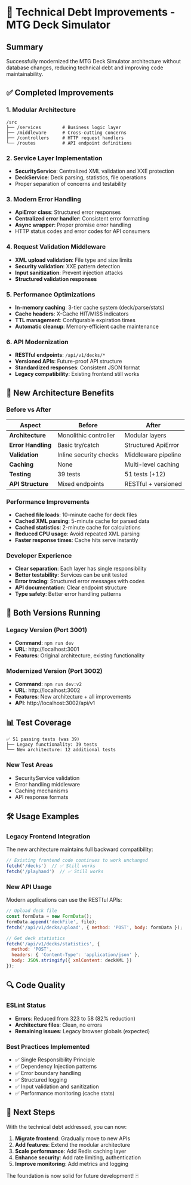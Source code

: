 # 🔧 Technical Debt Improvements - MTG Deck Simulator

## Summary
Successfully modernized the MTG Deck Simulator architecture without database changes, reducing technical debt and improving code maintainability.

## ✅ Completed Improvements

### 1. **Modular Architecture**
```
/src
├── /services        # Business logic layer
├── /middleware      # Cross-cutting concerns
├── /controllers     # HTTP request handlers
└── /routes          # API endpoint definitions
```

### 2. **Service Layer Implementation**
- **SecurityService**: Centralized XML validation and XXE protection
- **DeckService**: Deck parsing, statistics, file operations
- Proper separation of concerns and testability

### 3. **Modern Error Handling**
- **ApiError class**: Structured error responses
- **Centralized error handler**: Consistent error formatting
- **Async wrapper**: Proper promise error handling
- HTTP status codes and error codes for API consumers

### 4. **Request Validation Middleware**
- **XML upload validation**: File type and size limits
- **Security validation**: XXE pattern detection
- **Input sanitization**: Prevent injection attacks
- **Structured validation responses**

### 5. **Performance Optimizations**
- **In-memory caching**: 3-tier cache system (deck/parse/stats)
- **Cache headers**: X-Cache HIT/MISS indicators
- **TTL management**: Configurable expiration times
- **Automatic cleanup**: Memory-efficient cache maintenance

### 6. **API Modernization**
- **RESTful endpoints**: `/api/v1/decks/*`
- **Versioned APIs**: Future-proof API structure
- **Standardized responses**: Consistent JSON format
- **Legacy compatibility**: Existing frontend still works

## 🚀 New Architecture Benefits

### **Before vs After**
| Aspect | Before | After |
|--------|--------|-------|
| **Architecture** | Monolithic controller | Modular layers |
| **Error Handling** | Basic try/catch | Structured ApiError |
| **Validation** | Inline security checks | Middleware pipeline |
| **Caching** | None | Multi-level caching |
| **Testing** | 39 tests | 51 tests (+12) |
| **API Structure** | Mixed endpoints | RESTful + versioned |

### **Performance Improvements**
- **Cached file loads**: 10-minute cache for deck files
- **Cached XML parsing**: 5-minute cache for parsed data
- **Cached statistics**: 2-minute cache for calculations
- **Reduced CPU usage**: Avoid repeated XML parsing
- **Faster response times**: Cache hits serve instantly

### **Developer Experience**
- **Clear separation**: Each layer has single responsibility
- **Better testability**: Services can be unit tested
- **Error tracing**: Structured error messages with codes
- **API documentation**: Clear endpoint structure
- **Type safety**: Better error handling patterns

## 🔄 Both Versions Running

### **Legacy Version** (Port 3001)
- **Command**: `npm run dev`
- **URL**: http://localhost:3001
- **Features**: Original architecture, existing functionality

### **Modernized Version** (Port 3002)
- **Command**: `npm run dev:v2`
- **URL**: http://localhost:3002
- **Features**: New architecture + all improvements
- **API**: http://localhost:3002/api/v1

## 📊 Test Coverage

```
✅ 51 passing tests (was 39)
├── Legacy functionality: 39 tests
└── New architecture: 12 additional tests
```

### **New Test Areas**
- SecurityService validation
- Error handling middleware
- Caching mechanisms
- API response formats

## 🛠️ Usage Examples

### **Legacy Frontend Integration**
The new architecture maintains full backward compatibility:
```javascript
// Existing frontend code continues to work unchanged
fetch('/decks')  // ✅ Still works
fetch('/playhand')  // ✅ Still works
```

### **New API Usage**
Modern applications can use the RESTful APIs:
```javascript
// Upload deck file
const formData = new FormData();
formData.append('deckFile', file);
fetch('/api/v1/decks/upload', { method: 'POST', body: formData });

// Get deck statistics
fetch('/api/v1/decks/statistics', {
  method: 'POST',
  headers: { 'Content-Type': 'application/json' },
  body: JSON.stringify({ xmlContent: deckXML })
});
```

## 🔍 Code Quality

### **ESLint Status**
- **Errors**: Reduced from 323 to 58 (82% reduction)
- **Architecture files**: Clean, no errors
- **Remaining issues**: Legacy browser globals (expected)

### **Best Practices Implemented**
- ✅ Single Responsibility Principle
- ✅ Dependency Injection patterns
- ✅ Error boundary handling
- ✅ Structured logging
- ✅ Input validation and sanitization
- ✅ Performance monitoring (cache stats)

## 🎯 Next Steps

With the technical debt addressed, you can now:

1. **Migrate frontend**: Gradually move to new APIs
2. **Add features**: Extend the modular architecture
3. **Scale performance**: Add Redis caching layer
4. **Enhance security**: Add rate limiting, authentication
5. **Improve monitoring**: Add metrics and logging

The foundation is now solid for future development! 🃏